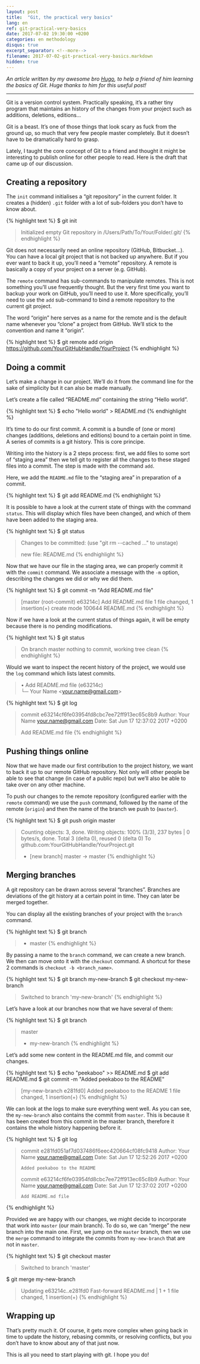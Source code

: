 ```yaml
---
layout: post
title:  "Git, the practical very basics"
lang: en
ref: git-practical-very-basics
date: 2017-07-02 19:30:00 +0200
categories: en methodology
disqus: true
excerpt_separator: <!--more-->
filename: 2017-07-02-git-practical-very-basics.markdown
hidden: true
---
```


*An article written by my awesome bro [Hugo](https://twitter.com/hugogiraudel), to help a friend of him learning the basics of Git. Huge thanks to him for this useful post!*

------

Git is a version control system. Practically speaking, it’s a rather tiny program that maintains an history of the changes from your project such as additions, deletions, editions…

Git is a beast. It’s one of those things that look scary as fuck from the ground up, so much that very few people master completely. But it doesn’t have to be dramatically hard to grasp.

Lately, I taught the core concept of Git to a friend and thought it might be interesting to publish online for other people to read. Here is the draft that came up of our discussion.
<!--more-->

## Creating a repository

The `init` command initialises a “git repository” in the current folder. It
creates a (hidden) `.git` folder with a lot of sub-folders you don’t have to
know about.

{% highlight text %}
$ git init

> Initialized empty Git repository in /Users/Path/To/Your/Folder/.git/
{% endhighlight %}

Git does not necessarily need an online repository (GitHub, Bitbucket…). You
can have a local git project that is not backed up anywhere. But if you ever
want to back it up, you’ll need a “remote” repository. A remote is basically
a copy of your project on a server (e.g. GitHub).

The `remote` command has sub-commands to manipulate remotes. This is not
something you’ll use frequently thought. But the very first time you want to
backup your work on GitHub, you’ll need to use it. More specifically, you’ll
need to use the `add` sub-command to bind a remote repository to the current
git project.

The word “origin” here serves as a name for the remote and is the default name
whenever you “clone” a project from GitHub. We’ll stick to the convention and
name it “origin”.

{% highlight text %}
$ git remote add origin https://github.com/YourGitHubHandle/YourProject
{% endhighlight %}

## Doing a commit

Let’s make a change in our project. We’ll do it from the command line for
the sake of simplicity but it can also be made manually.

Let’s create a file called “README.md” containing the string “Hello world”.

{% highlight text %}
$ echo "Hello world" > README.md
{% endhighlight %}

It’s time to do our first commit. A commit is a bundle of (one or more)
changes (additions, deletions and editions) bound to a certain point in time.
A series of commits is a git history. This is core principe.

Writing into the history is a 2 steps process: first, we add files to some
sort of “staging area” then we tell git to register all the changes to these
staged files into a commit. The step is made with the command `add`.

Here, we add the `README.md` file to the “staging area” in preparation of a
commit.

{% highlight text %}
$ git add README.md
{% endhighlight %}

It is possible to have a look at the current state of things with the command
`status`. This will display which files have been changed, and which of them
have been added to the staging area.

{% highlight text %}
$ git status

> Changes to be committed:
>   (use "git rm --cached <file>..." to unstage)
>
>   new file:   README.md
{% endhighlight %}

Now that we have our file in the staging area, we can properly commit it with
the `commit` command. We associate a message with the `-m` option, describing
the changes we did or why we did them.

{% highlight text %}
$ git commit -m "Add README.md file"

> [master (root-commit) e63214c] Add README.md file
> 1 file changed, 1 insertion(+)
> create mode 100644 README.md
{% endhighlight %}

Now if we have a look at the current status of things again, it will be empty
because there is no pending modifications.

{% highlight text %}
$ git status

> On branch master
> nothing to commit, working tree clean
{% endhighlight %}

Would we want to inspect the recent history of the project, we would use the
`log` command which lists latest commits.

>  • Add README.md file (e63214c)  
>  └─ Your Name &lt;your.name@gmail.com&gt;

{% highlight text %}
$ git log

> commit e63214cf6fe03954fd8cbc7ee72ff913ec65c8b9
> Author: Your Name <your.name@gmail.com>
> Date:   Sat Jun 17 12:37:02 2017 +0200
>
>   Add README.md file
{% endhighlight %}

## Pushing things online

Now that we have made our first contribution to the project history, we want
to back it up to our remote GitHub repository. Not only will other people be
able to see that change (in case of a public repo) but we’ll also be able to
take over on any other machine.

To push our changes to the remote repository (configured earlier with the
`remote` command) we use the `push` command, followed by the name of the
remote (`origin`) and then the name of the branch we push to (`master`).

{% highlight text %}
$ git push origin master

> Counting objects: 3, done.
> Writing objects: 100% (3/3), 237 bytes | 0 bytes/s, done.
> Total 3 (delta 0), reused 0 (delta 0)
> To github.com:YourGitHubHandle/YourProject.git
>  * [new branch]      master -> master
{% endhighlight %}

## Merging branches

A git repository can be drawn across several “branches”. Branches are
deviations of the git history at a certain point in time. They can later be
merged together.

You can display all the existing branches of your project with the `branch`
command.

{% highlight text %}
$ git branch

> * master
{% endhighlight %}

By passing a name to the `branch` command, we can create a new branch. We then
can move onto it with the `checkout` command. A shortcut for these 2 commands is
`checkout -b <branch_name>`.

{% highlight text %}
$ git branch my-new-branch
$ git checkout my-new-branch

> Switched to branch 'my-new-branch'
{% endhighlight %}

Let’s have a look at our branches now that we have several of them:

{% highlight text %}
$ git branch

>   master
> * my-new-branch
{% endhighlight %}

Let’s add some new content in the README.md file, and commit our changes.

{% highlight text %}
$ echo "peekaboo" >> README.md
$ git add README.md
$ git commit -m "Added peekaboo to the README"

> [my-new-branch e281fd0] Added peekaboo to the README
> 1 file changed, 1 insertion(+)
{% endhighlight %}

We can look at the logs to make sure everything went well. As you can see, the
`my-new-branch` also contains the commit from `master`. This is because it has
been created from this commit in the master branch, therefore it contains the
whole history happening before it.

{% highlight text %}
$ git log

> commit e281fd051af7d037486f6eec420664cf08fc9418
> Author: Your Name <your.name@gmail.com>
> Date:   Sat Jun 17 12:52:26 2017 +0200
> 
>     Added peekaboo to the README
> 
> commit e63214cf6fe03954fd8cbc7ee72ff913ec65c8b9
> Author: Your Name <your.name@gmail.com>
> Date:   Sat Jun 17 12:37:02 2017 +0200
> 
>     Add README.md file
{% endhighlight %}

Provided we are happy with our changes, we might decide to incorporate that
work into `master` (our main branch). To do so, we can “merge” the new branch
into the main one. First, we jump on the `master` branch, then we use the
`merge` command to integrate the commits from `my-new-branch` that are not
in `master`.

{% highlight text %}
$ git checkout master

> Switched to branch 'master'

$ git merge my-new-branch

> Updating e63214c..e281fd0
> Fast-forward
> README.md | 1 +
> 1 file changed, 1 insertion(+)
{% endhighlight %}

## Wrapping up

That’s pretty much it. Of course, it gets more complex when going back in time to update the history, rebasing commits, or resolving conflicts, but you don’t have to know about any of that just now.

This is all you need to start playing with git. I hope you do!
